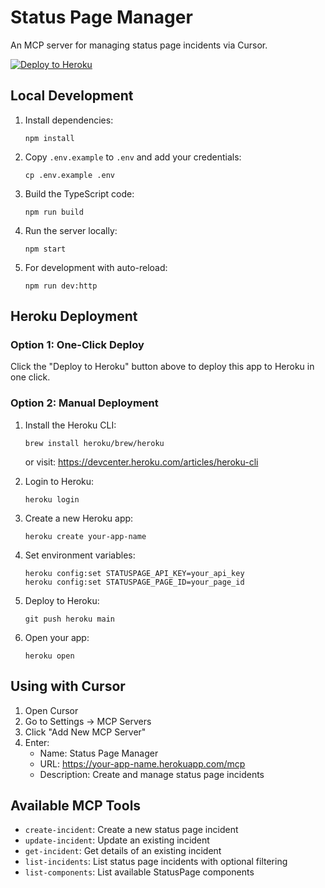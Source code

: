 # Status Page Manager

An MCP server for managing status page incidents via Cursor.

[![Deploy to Heroku](https://www.herokucdn.com/deploy/button.svg)](https://heroku.com/deploy)

## Local Development

1. Install dependencies:
   ```
   npm install
   ```

2. Copy `.env.example` to `.env` and add your credentials:
   ```
   cp .env.example .env
   ```

3. Build the TypeScript code:
   ```
   npm run build
   ```

4. Run the server locally:
   ```
   npm start
   ```

5. For development with auto-reload:
   ```
   npm run dev:http
   ```

## Heroku Deployment

### Option 1: One-Click Deploy
Click the "Deploy to Heroku" button above to deploy this app to Heroku in one click.

### Option 2: Manual Deployment

1. Install the Heroku CLI:
   ```
   brew install heroku/brew/heroku
   ```
   or visit: https://devcenter.heroku.com/articles/heroku-cli

2. Login to Heroku:
   ```
   heroku login
   ```

3. Create a new Heroku app:
   ```
   heroku create your-app-name
   ```

4. Set environment variables:
   ```
   heroku config:set STATUSPAGE_API_KEY=your_api_key
   heroku config:set STATUSPAGE_PAGE_ID=your_page_id
   ```

5. Deploy to Heroku:
   ```
   git push heroku main
   ```

6. Open your app:
   ```
   heroku open
   ```

## Using with Cursor

1. Open Cursor
2. Go to Settings → MCP Servers
3. Click "Add New MCP Server"
4. Enter:
   - Name: Status Page Manager
   - URL: https://your-app-name.herokuapp.com/mcp
   - Description: Create and manage status page incidents

## Available MCP Tools

- `create-incident`: Create a new status page incident
- `update-incident`: Update an existing incident
- `get-incident`: Get details of an existing incident
- `list-incidents`: List status page incidents with optional filtering
- `list-components`: List available StatusPage components 
